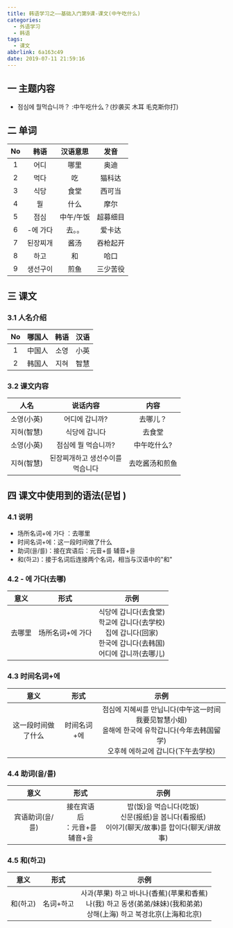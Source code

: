 ```yaml
---
title: 韩语学习之——基础入门第9课-课文(中午吃什么)
categories:
  - 外语学习
  - 韩语
tags:
  - 课文
abbrlink: 6a163c49
date: 2019-07-11 21:59:16
---
```


##   一 主题内容

* 점심에 뭘먹습니까？ :中午吃什么？(抄袭买 木耳 毛克斯你打)

<!--more-->



## 二 单词

|  No  |   韩语   | 汉语意思  |   发音   |
| :--: | :------: | :-------: | :------: |
|  1   |   어디   |   哪里    |   奥迪   |
|  2   |   먹다   |    吃     |  猫科达  |
|  3   |   식당   |   食堂    |  西可当  |
|  4   |    뭘    |   什么    |   摩尔   |
|  5   |   점심   | 中午/午饭 | 超募细目 |
|  6   | -에 가다 |  去。。   |  爱卡达  |
|  7   | 된장찌개 |   酱汤    | 吞枪起开 |
|  8   |   하고   |    和     |   哈口   |
|  9   | 생선구이 |   煎鱼    | 三少苦役 |

## 三 课文

### 3.1 人名介绍

|  No  | 哪国人 | 韩语 | 汉语 |
| :--: | :----: | :--: | :--: |
|  1   | 中国人 | 소영 | 小英 |
|  2   | 韩国人 | 지혀 | 智慧 |

### 3.2 课文内容

|    人名    |               说话内容                |      内容      |
| :--------: | :-----------------------------------: | :------------: |
| 소영(小英) |            어디에 갑니까?             |    去哪儿？    |
| 지혀(智慧) |             식당에 갑니다             |     去食堂     |
| 소영(小英) |          점심에 뭘 먹습니까?          |  中午吃什么?   |
| 지혀(智慧) | 된장찌개하고 생선수이를 <br/>먹습니다 | 去吃酱汤和煎鱼 |

##  四 课文中使用到的语法(문법 )

### 4.1 说明

* 场所名词+에 가다 ：去哪里
* 时间名词+에：这一段时间做了什么
* 助词(을/를)：接在宾语后：元音+를  辅音+을
* 和(하고)：接于名词后连接两个名词，相当与汉语中的"和"

### 4.2 - 에 가다(去哪)

|  意义  |       形式       |                             示例                             |
| :----: | :--------------: | :----------------------------------------------------------: |
| 去哪里 | 场所名词+에 가다 | 식당에  갑니다(去食堂)<br/>학교에  갑니다(去学校)<br/>집에  갑니다(回家)<br/>한국에  갑니다(去韩国)<br/>어디에 갑니까(去哪儿)<br/> |

### 4.3 时间名词+에

|        意义        |    形式     |                             示例                             |
| :----------------: | :---------: | :----------------------------------------------------------: |
| 这一段时间做了什么 | 时间名词+에 | 점심에 지혜씨를 만닙니다(中午这一时间我要见智慧小姐)<br/>올해에 한국에 유학갑니다(今年去韩国留学)<br/>오후헤 에하교에 갑니다(下午去学校)<br/> |

### 4.4 助词(을/를)

|      意义       |                    形式                     |                             示例                             |
| :-------------: | :-----------------------------------------: | :----------------------------------------------------------: |
| 宾语助词(을/를) | 接在宾语后<br/>：元音+를<br/>  辅音+을<br/> | 밥(饭)을 먹습니다(吃饭)<br/>신문(报纸)을 봅니다(看报纸)<br/>이야기(聊天/故事)를 합이다(聊天/讲故事)<br/> |

### 4.5  和(하고)

|   意义   |      形式      |                             示例                             |
| :------: | :------------: | :----------------------------------------------------------: |
| 和(하고) | 名词+하고<br/> | 사과(苹果) 하고 바나나(香蕉)(苹果和香蕉)<br/>나(我)  하고 동생(弟弟/妹妹)(我和弟弟)<br/>상해(上海) 하고 북경北京(上海和北京)<br/> |